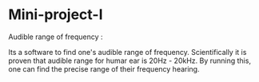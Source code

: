 # Mini-project-I
Audible range of frequency :

Its a software to find one's audible range of frequency. Scientifically it is proven that audible range for humar ear is 20Hz - 20kHz. By running this, one can find the precise range of their frequency hearing.
